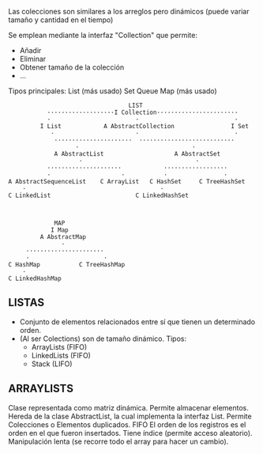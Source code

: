 Las colecciones son similares a los arreglos pero dinámicos (puede variar tamaño y cantidad en el tiempo)

Se emplean mediante la interfaz "Collection" que permite:
- Añadir
- Eliminar
- Obtener tamaño de la colección
- ...

Tipos principales:
List (más usado)
Set
Queue
Map (más usado)


                                      LIST
               ···················I Collection·······················
               ·                        ·                           ·
             I List            A AbstractCollection                I Set
                ·                       ·                           ·
                 ······················  ···························
                       ·                                ·
                 A AbstractList                    A AbstractSet
                        ·                                ·
               ·····················            ··················
               ·                    ·           ·                ·
    A AbstractSequenceList    C ArrayList   C HashSet     C TreeHashSet
        ·                                      ·
    C LinkedList                        C LinkedHashSet



                 MAP
                I Map
             A AbstractMap
                   ·
         ······················
         ·                     ·
    C HashMap           C TreeHashMap
        ·
    C LinkedHashMap

## LISTAS
- Conjunto de elementos relacionados entre sí que tienen un determinado orden.
- (Al ser Colections) son de tamaño dinámico.
Tipos:
  - ArrayLists (FIFO)
  - LinkedLists (FIFO)
  - Stack (LIFO)

## ARRAYLISTS
Clase representada como matriz dinámica. Permite almacenar elementos.
Hereda de la clase AbstractList, la cual implementa la interfaz List.
Permite Colecciones o Elementos duplicados.
FIFO El orden de los registros es el orden en el que fueron insertados.
Tiene índice (permite acceso aleatorio).
Manipulación lenta (se recorre todo el array para hacer un cambio).
